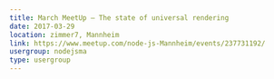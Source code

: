 ```yaml
---
title: March MeetUp – The state of universal rendering
date: 2017-03-29
location: zimmer7, Mannheim
link: https://www.meetup.com/node-js-Mannheim/events/237731192/
usergroup: nodejsma
type: usergroup
---
```

